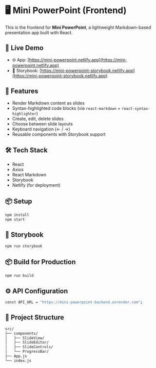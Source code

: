 # 🖥️ Mini PowerPoint (Frontend)

This is the frontend for **Mini PowerPoint**, a lightweight Markdown-based presentation app built with React.

## 🔗 Live Demo

- 🌐 App: [https://mini-powerpoint.netlify.app](https://mini-powerpoint.netlify.app)
- 📘 Storybook: [https://mini-powerpoint-storybook.netlify.app](https://mini-powerpoint-storybook.netlify.app)

## 🚀 Features

- Render Markdown content as slides
- Syntax-highlighted code blocks (via `react-markdown` + `react-syntax-highlighter`)
- Create, edit, delete slides
- Choose between slide layouts
- Keyboard navigation (← / →)
- Reusable components with Storybook support

## 🛠 Tech Stack

- React
- Axios
- React Markdown
- Storybook
- Netlify (for deployment)

## 📦 Setup

```bash
npm install
npm start
```

## 🧪 Storybook

```bash
npm run storybook
```

## 📦 Build for Production

```bash
npm run build
```
## ⚙️ API Configuration

```bash
const API_URL = "https://mini-powerpoint-backend.onrender.com";
```

## 📁 Project Structure

```bash
src/
├── components/
│   ├── SlideView/
│   ├── SlideEditor/
│   ├── SlideControls/
│   └── ProgressBar/
├── App.js
└── index.js
```